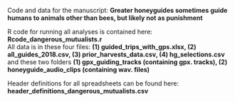 Code and data for the manuscript: <b>Greater honeyguides sometimes guide humans to animals other than bees, but likely not as punishment</b>

R code for running all analyses is contained here: <b>Rcode_dangerous_mutualists.r</b> <br>
All data is in these four files: <b>(1) guided_trips_with_gps.xlsx, (2) all_guides_2018.csv, (3) prior_harvests_data.csv, (4) hg_selections.csv </b> <br> 
and these two folders <b> (1) gpx_guiding_tracks (containing gpx. tracks), (2) honeyguide_audio_clips (containing wav. files) </b> <br> 

Header definitions for all spreadsheets can be found here: <b>header_definitions_dangerous_mutualists.csv</b>
